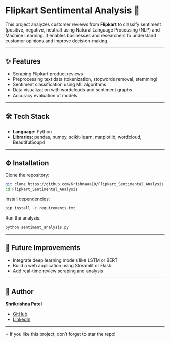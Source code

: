 # Flipkart Sentimental Analysis 🛒

This project analyzes customer reviews from **Flipkart** to classify sentiment (positive, negative, neutral) using Natural Language Processing (NLP) and Machine Learning. It enables businesses and researchers to understand customer opinions and improve decision-making.

---

## ✨ Features
- Scraping Flipkart product reviews  
- Preprocessing text data (tokenization, stopwords removal, stemming)  
- Sentiment classification using ML algorithms  
- Data visualization with wordclouds and sentiment graphs  
- Accuracy evaluation of models  

---

## 🛠️ Tech Stack
- **Language:** Python  
- **Libraries:** pandas, numpy, scikit-learn, matplotlib, wordcloud, BeautifulSoup4  

---

## ⚙️ Installation

Clone the repository:
```bash
git clone https://github.com/Krishnaaa10/Flipkart_Sentimental_Analysis.git
cd Flipkart_Sentimental_Analysis
```

Install dependencies:
```bash
pip install -r requirements.txt
```

Run the analysis:
```bash
python sentiment_analysis.py
```

---

## 🚀 Future Improvements
- Integrate deep learning models like LSTM or BERT  
- Build a web application using Streamlit or Flask  
- Add real-time review scraping and analysis  

---

## 👤 Author
**Shrikrishna Patel**  
- [GitHub](https://github.com/Krishnaaa10)  
- [LinkedIn](https://www.linkedin.com/in/your-linkedin/)  

---
⭐ If you like this project, don’t forget to star the repo!

